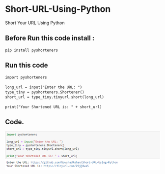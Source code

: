 # Short-URL-Using-Python
Short Your URL Using Python

## Before Run this code install :
```
pip install pyshorteners
```

## Run this code
```
import pyshorteners

long_url = input("Enter the URL: ")
type_tiny = pyshorteners.Shortener()
short_url = type_tiny.tinyurl.short(long_url)

print("Your Shortened URL is: " + short_url)
```

## Code. 
![Code](https://github.com/NowshadRuhan/Short-URL-Using-Python/blob/main/short-photo.png?raw=true) 
